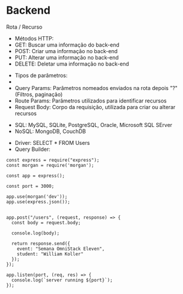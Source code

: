 # Backend

Rota / Recurso

- Métodos HTTP:
- GET: Buscar uma informação do back-end
- POST: Criar uma informação no back-end
- PUT: Alterar uma informação no back-end
- DELETE: Deletar uma informação no back-end

* Tipos de parâmetros:
*
* Query Params: Parâmetros nomeados enviados na rota depois "?" (Filtros, paginação)
* Route Params: Parâmetros utilizados para identificar recursos
* Request Body: Corpo da requisição, utilizada para criar ou alterar recursos

- SQL: MySQL, SQLite, PostgreSQL, Oracle, Microsoft SQL SErver
- NoSQL: MongoDB, CouchDB

* Driver: SELECT \* FROM Users
* Query Builder:

```
const express = require("express");
const morgan = require('morgan');

const app = express();

const port = 3000;

app.use(morgan('dev'));
app.use(express.json());


app.post("/users", (request, response) => {
  const body = request.body;

  console.log(body);

  return response.send({
    event: "Semana OmniStack Eleven",
    student: "William Koller"
  });
});

app.listen(port, (req, res) => {
  console.log(`server running ${port}`);
});
```
